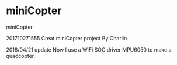 # miniCopter
miniCopter

201710271555
Creat miniCopter project
By Charlin

2018/04/21 update
Now I use a WiFi SOC driver MPU6050 to make a quadcopter.

